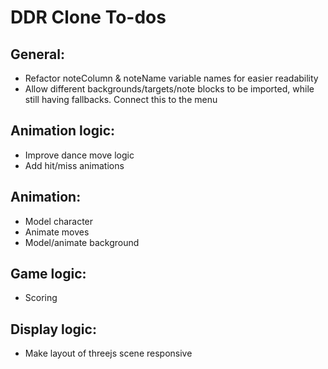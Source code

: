 # DDR Clone To-dos


## General:
- Refactor noteColumn & noteName variable names for easier readability
- Allow different backgrounds/targets/note blocks to be imported, while still having fallbacks. Connect this to the menu
## Animation logic:
- Improve dance move logic
- Add hit/miss animations
## Animation:
- Model character
- Animate moves
- Model/animate background
## Game logic:
- Scoring
## Display logic:
- Make layout of threejs scene responsive

